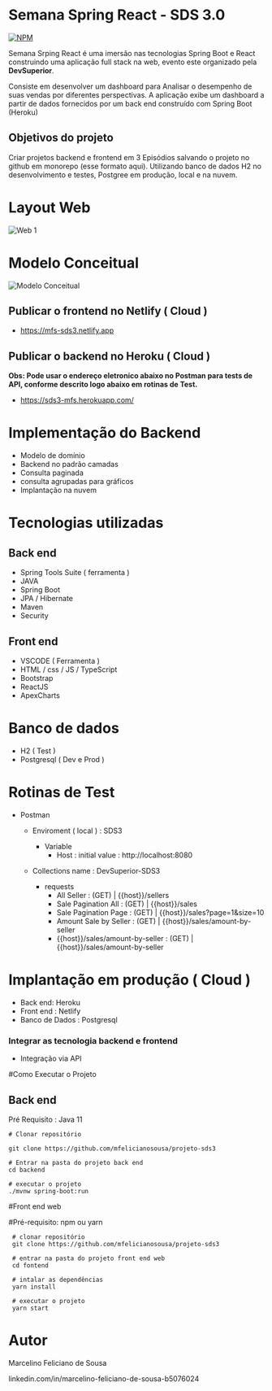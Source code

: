 #  Semana Spring React - SDS 3.0

[![NPM](https://img.shields.io/npm/l/react)](https://github.com/mfelicianosousa/projeto-sds3/blob/add-license-2/LICENSE)

Semana Srping React é uma imersão nas tecnologias Spring Boot e React construindo uma aplicação full stack na web, evento este organizado pela **DevSuperior**. 

Consiste em desenvolver um dashboard para Analisar o desempenho de suas vendas por diferentes perspectivas.
A aplicação exibe um dashboard a partir de dados fornecidos por um back end construído com Spring Boot (Heroku)

## Objetivos do projeto

Criar projetos backend e frontend em 3 Episódios salvando o projeto no github em monorepo (esse formato aqui). 
Utilizando banco de dados H2 no desenvolvimento e testes, Postgree em produção, local e na nuvem.

# Layout Web
![Web 1](https://github.com/mfelicianosousa/assets/project/raw/sds3/web1.png)


# Modelo Conceitual
![Modelo Conceitual](https://github.com/mfelicianosousa/assets/project/raw/sds3/model-conceitual.png)

## Publicar o frontend no Netlify  ( Cloud ) 

- https://mfs-sds3.netlify.app

## Publicar o backend no Heroku ( Cloud )

**Obs: Pode usar o endereço eletronico abaixo no Postman para tests de API, conforme descrito logo abaixo em rotinas de Test.**

- https://sds3-mfs.herokuapp.com/

# Implementação do Backend
 - Modelo de domínio
 - Backend no padrão camadas
 - Consulta paginada
 - consulta agrupadas para gráficos
 - Implantação na nuvem

# Tecnologias utilizadas

## Back end
- Spring Tools Suite ( ferramenta )
- JAVA
- Spring Boot
- JPA / Hibernate
- Maven 
- Security

## Front end

 - VSCODE ( Ferramenta )
 - HTML / css / JS / TypeScript 
 - Bootstrap
 - ReactJS
 - ApexCharts

# Banco de dados
- H2 ( Test )
- Postgresql ( Dev e Prod )

# Rotinas de Test 
 - Postman 

   - Enviroment ( local ) : SDS3
     - Variable 
       - Host : initial value : http://localhost:8080

   - Collections name : DevSuperior-SDS3
     - requests
        - All Seller : (GET) | {{host}}/sellers
        - Sale Pagination All : (GET) | {{host}}/sales
        - Sale Pagination Page : (GET) | {{host}}/sales?page=1&size=10
        - Amount Sale by Seller : (GET) | {{host}}/sales/amount-by-seller
        - {{host}}/sales/amount-by-seller : (GET) | {{host}}/sales/amount-by-seller
     
 
# Implantação em produção ( Cloud )
- Back end: Heroku
- Front end : Netlify
- Banco de Dados : Postgresql 

### Integrar as tecnologia backend e frontend
 - Integração via API 
 
#Como Executar o Projeto

## Back end

Pré Requisito : Java 11

  ```basch
  # Clonar repositório
  
  git clone https://github.com/mfelicianosousa/projeto-sds3
  
  # Entrar na pasta do projeto back end
  cd backend
  
  # executar o projeto
  ./mvnw spring-boot:run
  
  ```
  
 #Front end web
 
 #Pré-requisito: npm ou yarn
 
```basch
 # clonar repositório 
 git clone https://github.com/mfelicianosousa/projeto-sds3
 
 # entrar na pasta do projeto front end web
 cd fontend
 
 # intalar as dependências
 yarn install
 
 # executar o projeto
 yarn start

```

 # Autor
 
 Marcelino Feliciano de Sousa
 
 linkedin.com/in/marcelino-feliciano-de-sousa-b5076024
 
 
